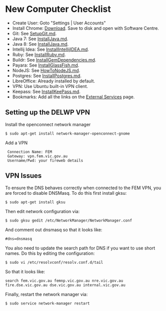 # New Computer Checklist

* Create User: Goto "Settings | User Accounts"
* Install Chrome: [Download](http://www.google.com/chrome/).  Save to disk and open with Software Centre.
* Git: See [SetupGit.md](SetupGit.md).
* Java 7: See [InstallJava.md](InstallJava.md).
* Java 8: See [InstallJava.md](InstallJava.md).
* Intellij Idea: See [InstallIntellijIDEA.md](InstallIntellijIDEA.md).
* Ruby: See [InstallRuby.md](InstallRuby.md).
* Buildr: See [InstallGemDependencies.md](InstallGemDependencies.md).
* Payara: See [InstallGlassFish.md](InstallGlassFish.md).
* NodeJS: See [HowToNodeJS.md](HowToNodeJS.md).
* Postgres: See [InstallPostgres.md](InstallPostgres.md).
* LibreOffice: Already installed by default.
* VPN: Use Ubuntu built-in VPN client.
* Keepass: See [InstallKeePass.md](InstallKeePass.md).
* Bookmarks: Add all the links on the [External Services](ExternalServices.md) page.

## Setting up the DELWP VPN

Install the openconnect network manager

    $ sudo apt-get install network-manager-openconnect-gnome

Add a VPN

     Connection Name: FEM
     Gateway: vpn.fem.vic.gov.au
     Username/Pwd: your fireweb details

## VPN Issues

To ensure the DNS behaves correctly when connected to the FEM VPN, you are forced to disable DNSMasq. To do this
first install gksu:

    $ sudo apt-get install gksu

Then edit network configuration via:

    $ sudo gksu gedit /etc/NetworkManager/NetworkManager.conf

And comment out dnsmasq so that it looks like:

    #dns=dnsmasq

You also need to update the search path for DNS if you want to use short names. Do this by
editing the configuration:

    $ sudo vi /etc/resolvconf/resolv.conf.d/tail

So that it looks like:

    search fem.vic.gov.au femnp.vic.gov.au nre.vic.gov.au fire.dse.vic.gov.au dse.vic.gov.au internal.vic.gov.au

Finally, restart the network manager via:

    $ sudo service network-manager restart
